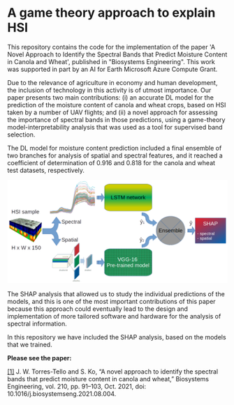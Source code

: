 # A game theory approach to explain HSI

This repository contains the code for the implementation of the paper 'A Novel Approach to Identify the Spectral Bands that Predict Moisture Content in Canola and Wheat', published in "Biosystems Engineering". This work was supported in part by an AI for Earth Microsoft Azure Compute Grant.

Due to the relevance of agriculture in economy and human development, the inclusion of technology in this activity is of utmost importance. Our paper
presents two main contributions: (i) an accurate DL model for the prediction of the moisture content of canola and wheat crops, based on HSI taken by a number of UAV flights; and (ii) a novel approach for assessing the importance of spectral bands in those predictions, using a game-theory model-interpretability analysis that was used as a tool for supervised band selection. 

The DL model for moisture content prediction included a final ensemble of two branches for analysis of spatial and spectral features, and it reached a coefficient of determination of 0.916 and 0.818 for the canola and wheat test datasets, respectively. 

![Block diagram that represents the whole information extraction scheme and analysis of predictions](https://github.com/juliotorrest/game_theory_HSI/blob/main/block.png)

The SHAP analysis that allowed us to study the individual predictions of the models, and this is one of the most important contributions of this paper because this approach could eventually lead to the design and implementation of more tailored software and hardware for the analysis of spectral information.

In this repository we have included the SHAP analysis, based on the models that we trained.

<b>Please see the paper: </b>

<a href="https://authors.elsevier.com/c/1deOc5TbkkFhoS">[1]</a> J. W. Torres-Tello and S. Ko, “A novel approach to identify the spectral bands that predict moisture content in canola and wheat,” Biosystems Engineering, vol. 210, pp. 91–103, Oct. 2021, doi: 10.1016/j.biosystemseng.2021.08.004.
